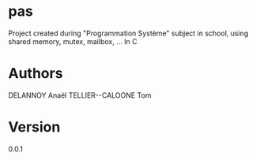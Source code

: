 # pas
Project created during "Programmation Système" subject in school, using shared memory, mutex, mailbox, ... In C

# Authors
DELANNOY Anaël
TELLIER--CALOONE Tom

# Version
0.0.1